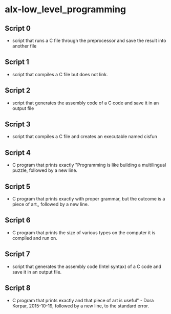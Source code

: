 # alx-low_level_programming

## Script 0
- script that runs a C file through the preprocessor and save the result into another file

## Script 1
-  script that compiles a C file but does not link.

## Script 2
- script that generates the assembly code of a C code and save it in an output file

## Script 3
- script that compiles a C file and creates an executable named cisfun

## Script 4
- C program that prints exactly "Programming is like building a multilingual puzzle, followed by a new line.

## Script 5
- C program that prints exactly with proper grammar, but the outcome is a piece of art,, followed by a new line.

## Script 6
- C program that prints the size of various types on the computer it is compiled and run on.

## Script 7
- script that generates the assembly code (Intel syntax) of a C code and save it in an output file.

## Script 8
- C program that prints exactly and that piece of art is useful" - Dora Korpar, 2015-10-19, followed by a new line, to the standard error.
